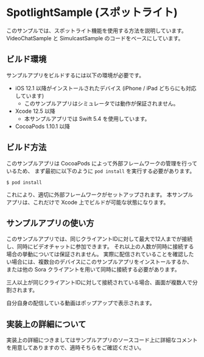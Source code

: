 # SpotlightSample (スポットライト)

このサンプルでは、スポットライト機能を使用する方法を説明しています。 VideoChatSample と SimulcastSample のコードをベースにしています。

## ビルド環境

サンプルアプリをビルドするには以下の環境が必要です。

- iOS 12.1 以降がインストールされたデバイス (iPhone / iPad どちらにも対応しています)
  - このサンプルアプリはシミュレータでは動作が保証されません。
- Xcode 12.5 以降
  - 本サンプルアプリでは Swift 5.4 を使用しています。
- CocoaPods 1.10.1 以降

## ビルド方法

このサンプルアプリは CocoaPods によって外部フレームワークの管理を行っているため、
まず最初に以下のように `pod install` を実行する必要があります。

```
$ pod install
```

これにより、適切に外部フレームワークがセットアップされます。
本サンプルアプリは、これだけで Xcode 上でビルドが可能な状態になります。

## サンプルアプリの使い方

このサンプルアプリでは、同じクライアントIDに対して最大で12人までが接続し、同時にビデオチャットに参加できます。
それ以上の人数が同時に接続する場合の挙動については保証されません。
実際に配信されていることを確認したい場合には、複数台のデバイスにこのサンプルアプリをインストールするか、
または他の Sora クライアントを用いて同時に接続する必要があります。

三人以上が同じクライアントIDに対して接続されている場合、画面が複数人で分割されます。

自分自身の配信している動画はポップアップで表示されます。

## 実装上の詳細について

実装上の詳細につきましてはサンプルアプリのソースコード上に詳細なコメントを用意してありますので、適時そちらをご確認ください。
